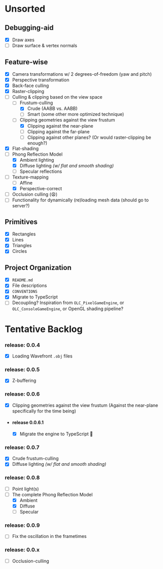 # Unsorted

## Debugging-aid

- [x] Draw axes
- [ ] Draw surface & vertex normals

## Feature-wise

- [x] Camera transformations w/ 2 degrees-of-freedom (yaw and pitch)
- [x] Perspective transformation
- [x] Back-face culling
- [x] Raster-clipping
- [ ] Culling & clipping based on the view space
    - [ ] Frustum-culling
        - [x] Crude (AABB vs. AABB)
        - [ ] Smart (some other more optimized technique)
    - [ ] Clipping geometries against the view frustum
        - [x] Clipping against the near-plane
        - [ ] Clipping against the far-plane
        - [ ] Clipping against other planes? (Or would raster-clipping be
              enough?)
- [x] Flat-shading
- [ ] Phong Reflection Model
    - [x] Ambient lighting
    - [x] Diffuse lighting _(w/ flat and smooth shading)_
    - [ ] Specular reflections

- [ ] Texture-mapping
    - [ ] Affine
    - [x] Perspective-correct
- [ ] Occlusion culling (😩)
- [ ] Functionality for dynamically (re)loading mesh data (should go to server?)

## Primitives

- [x] Rectangles
- [x] Lines
- [x] Triangles
- [X] Circles

## Project Organization

- [x] `README.md`
- [x] File descriptions
- [x] `CONVENTIONS`
- [x] Migrate to TypeScript
- [ ] Decoupling? Inspiration from `OLC_PixelGameEngine`, or
      `OLC_ConsoleGameEngine`, or OpenGL shading pipeline?

# Tentative Backlog

### release: 0.0.4
- [x] Loading Wavefront `.obj` files

### release: 0.0.5
- [x] Z-buffering

### release: 0.0.6
- [x] Clipping geometries against the view frustum (Against the near-plane
      specifically for the time being)
- #### release 0.0.6.1
    - [x] Migrate the engine to TypeScript 🎉

### release: 0.0.7
- [x] Crude frustum-culling
- [x] Diffuse lighting _(w/ flat and smooth shading)_

### release: 0.0.8
- [ ] Point light(s)
- [ ] The complete Phong Reflection Model
    - [x] Ambient
    - [x] Diffuse
    - [ ] Specular

### release: 0.0.9
- [ ] Fix the oscillation in the frametimes

### release: 0.0.x
- [ ] Occlusion-culling
